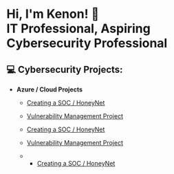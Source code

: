 <!--
### Hi there 👋
-->
<h1>Hi, I'm Kenon! 👋 <br/> <a>IT Professional</a>, Aspiring Cybersecurity Professional</a></h1>

<h2>💻 Cybersecurity Projects:</h2>

- <b>Azure / Cloud Projects</b>
  - [Creating a SOC / HoneyNet](https://github.com/kyiez/Azure-SOC)

  - [Vulnerability Management Project](https://github.com/kyiez/openVAS-Vuln)
 
  - [Creating a SOC / HoneyNet](https://github.com/kenonsteward/Azure-SOC)
 
  - [Vulnerability Management Project](https://github.com/kenonsteward/openVAS-Vuln)
 
  - - [Creating a SOC / HoneyNet](https://github.com/kd/Azure-SOC)
<!--
<h1>Hi, I'm Kenon! <br/> <a href="https://www.linkedin.com/in/joshmadakor/">IT Professional</a>, Aspiring Cybersecurity Professional</a></h1>
<h2>🤳🏾 Connect with me:</h2>

[<img align="left" alt="JoshMadakor | YouTube" width="22px" src="https://cdn.jsdelivr.net/npm/simple-icons@v3/icons/youtube.svg" />][youtube]
[<img align="left" alt="JoshMadakor | Twitter" width="22px" src="https://cdn.jsdelivr.net/npm/simple-icons@v3/icons/twitter.svg" />][twitter]
[<img align="left" alt="JoshMadakor | LinkedIn" width="22px" src="https://cdn.jsdelivr.net/npm/simple-icons@v3/icons/linkedin.svg" />][linkedin]
[<img align="left" alt="JoshMadakor | Instagram" width="22px" src="https://cdn.jsdelivr.net/npm/simple-icons@v3/icons/instagram.svg" />][instagram]

[twitter]: https://twitter.com/joshmadakor
[youtube]: https://www.youtube.com/c/joshmadakor
[instagram]: https://www.instagram.com/joshmadakor/
[linkedin]: https://linkedin.com/in/kenonsteward

<!--
**kyiez/kyiez** is a ✨ _special_ ✨ repository because its `README.md` (this file) appears on your GitHub profile.

Here are some ideas to get you started:

- 🔭 I’m currently working on ...
- 🌱 I’m currently learning ...
- 👯 I’m looking to collaborate on ...
- 🤔 I’m looking for help with ...
- 💬 Ask me about ...
- 📫 How to reach me: ...
- 😄 Pronouns: ...
- ⚡ Fun fact: ...
-->
